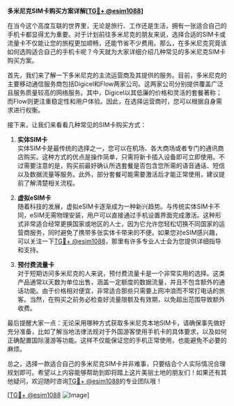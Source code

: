 **多米尼克SIM卡购买方案详解[[TG💪+ @esim1088](https://t.me/s/esim1088)]**

在当今这个高度互联的世界里，无论是旅行、工作还是生活，拥有一张适合自己的手机卡都显得尤为重要。对于计划前往多米尼克的朋友来说，选择合适的SIM卡或流量卡不仅能让您的旅程更加顺畅，还能节省不少费用。那么，在多米尼克究竟该如何选购适合自己的手机卡呢？今天就为大家详细介绍几种常见的多米尼克SIM卡购买方案。

首先，我们来了解一下多米尼克的主流运营商及其提供的服务。目前，多米尼克的主要移动通信服务商包括Digicel和Flow两家公司。这两家公司分别提供覆盖广泛且服务质量较高的网络服务。其中，Digicel以其低廉的价格和灵活的套餐著称；而Flow则更注重稳定性和用户体验。因此，在选择运营商时，您可以根据自身需求进行权衡。

接下来，让我们来看看几种常见的SIM卡购买方式：

1. **实体SIM卡**  
   实体SIM卡是最传统的选择之一，您可以在机场、各大商场或者专门的通讯商店购买。这种方式的优点是操作简单，只需将新卡插入设备即可立即使用。不过需要注意的是，购买前最好确认所选套餐是否包含您所需的语音通话、短信以及数据流量等服务。此外，部分套餐可能需要激活后才能正常使用，建议提前了解清楚相关流程。

2. **虚拟eSIM卡**  
   随着科技的发展，虚拟eSIM卡逐渐成为一种新兴趋势。与传统实体SIM卡不同，eSIM无需物理安装，用户可以直接通过手机设置界面完成激活。这种形式非常适合经常更换国家或地区的人士，因为它允许您轻松切换不同国家的运营商服务，同时避免了携带多张实体卡带来的不便。如果您对eSIM感兴趣，可以关注一下[TG💪+ @esim1088](https://t.me/s/esim1088)，那里有许多专业人士会为您提供详细指导和支持。

3. **预付费流量卡**  
   对于短期访问多米尼克的人来说，预付费流量卡是一个非常实用的选择。这类产品通常以天数为单位出售，涵盖一定额度的数据流量，并且不包含额外的通话功能。由于价格相对便宜，非常适合那些只需要上网冲浪而不常打电话的旅客。当然，在购买之前务必检查好流量限额及有效期，以免超出范围导致额外收费。

最后提醒大家一点：无论采用哪种方式获取多米尼克本地SIM卡，请确保事先做好充分准备，比如了解当地法律法规对于外国游客使用手机卡的具体要求，以及如何正确配置国际漫游等功能。这样不仅能保证您的手机正常使用，也能避免不必要的麻烦。

总之，选择一款适合自己的多米尼克SIM卡并非难事，只要结合个人实际情况合理规划即可。希望以上内容能够帮助到即将踏上这片美丽土地的朋友们！如果还有其他疑问，欢迎随时咨询[TG💪+ @esim1088](https://t.me/s/esim1088)的专业团队哦！

[[TG💪+ @esim1088](https://t.me/s/esim1088) ![Image](https://i.postimg.cc/4NQfJmqS/Snipaste-2025-05-13-00-14-12.png)]